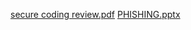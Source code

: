 [secure coding review.pdf](https://github.com/user-attachments/files/20845346/secure.coding.review.pdf)
[PHISHING.pptx](https://github.com/user-attachments/files/20845347/PHISHING.pptx)
